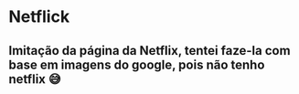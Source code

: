 # Netflick

## Imitação da página da Netflix, tentei faze-la com base em imagens do google, pois não tenho netflix 😅
